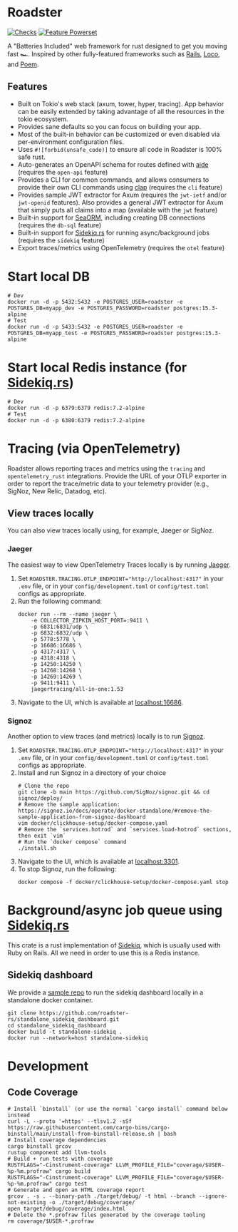 # Roadster

[![Checks](https://github.com/roadster-rs/roadster/actions/workflows/ci.yml/badge.svg)](https://github.com/roadster-rs/roadster/actions/workflows/ci.yml)
[![Feature Powerset](https://github.com/roadster-rs/roadster/actions/workflows/feature_powerset.yml/badge.svg)](https://github.com/roadster-rs/roadster/actions/workflows/feature_powerset.yml)

A "Batteries Included" web framework for rust designed to get you moving fast 🏎️. Inspired by other fully-featured
frameworks such as [Rails](https://rubyonrails.org/), [Loco](https://github.com/loco-rs/loco),
and [Poem](https://github.com/poem-web/poem).

## Features

- Built on Tokio's web stack (axum, tower, hyper, tracing). App behavior can be easily extended by taking advantage of
  all the resources in the tokio ecosystem.
- Provides sane defaults so you can focus on building your app.
- Most of the built-in behavior can be customized or even disabled via per-environment configuration files.
- Uses `#![forbid(unsafe_code)]` to ensure all code in Roadster is 100% safe rust.
- Auto-generates an OpenAPI schema for routes defined with [aide](https://crates.io/crates/aide) (requires
  the `open-api` feature)
- Provides a CLI for common commands, and allows consumers to provide their own CLI commands
  using [clap](https://crates.io/crates/clap) (requires the `cli` feature)
- Provides sample JWT extractor for Axum (requires the `jwt-ietf` and/or `jwt-openid` features). Also provides a general
  JWT extractor for Axum that simply puts all claims into a map (available with the `jwt` feature)
- Built-in support for [SeaORM](https://crates.io/crates/sea-orm), including creating DB connections (requires
  the `db-sql` feature)
- Built-in support for [Sidekiq.rs](https://crates.io/crates/rusty-sidekiq) for running async/background jobs (requires
  the `sidekiq` feature)
- Export traces/metrics using OpenTelemetry (requires the `otel` feature)

# Start local DB

```shell
# Dev
docker run -d -p 5432:5432 -e POSTGRES_USER=roadster -e POSTGRES_DB=myapp_dev -e POSTGRES_PASSWORD=roadster postgres:15.3-alpine
# Test
docker run -d -p 5433:5432 -e POSTGRES_USER=roadster -e POSTGRES_DB=myapp_test -e POSTGRES_PASSWORD=roadster postgres:15.3-alpine
```

# Start local Redis instance (for [Sidekiq.rs](https://crates.io/crates/rusty-sidekiq))

```shell
# Dev
docker run -d -p 6379:6379 redis:7.2-alpine
# Test
docker run -d -p 6380:6379 redis:7.2-alpine
```

# Tracing (via OpenTelemetry)

Roadster allows reporting traces and metrics using the `tracing` and `opentelemetry_rust` integrations. Provide the URL
of your OTLP exporter in order to report the trace/metric data to your telemetry provider (e.g., SigNoz, New Relic,
Datadog, etc).

## View traces locally

You can also view traces locally using, for example, Jaeger or SigNoz.

### Jaeger

The easiest way to view OpenTelemetry Traces locally is by
running [Jaeger](https://www.jaegertracing.io/docs/1.54/getting-started/).

1. Set `ROADSTER.TRACING.OTLP_ENDPOINT="http://localhost:4317"` in your `.env` file, or in
   your `config/development.toml` or `config/test.toml` configs as appropriate.
2. Run the following command:
    ```shell
    docker run --rm --name jaeger \
        -e COLLECTOR_ZIPKIN_HOST_PORT=:9411 \
        -p 6831:6831/udp \
        -p 6832:6832/udp \
        -p 5778:5778 \
        -p 16686:16686 \
        -p 4317:4317 \
        -p 4318:4318 \
        -p 14250:14250 \
        -p 14268:14268 \
        -p 14269:14269 \
        -p 9411:9411 \
        jaegertracing/all-in-one:1.53
    ```
3. Navigate to the UI, which is available at [localhost:16686](http://localhost:16686).

### Signoz

Another option to view traces (and metrics) locally is to run [Signoz](https://signoz.io/docs/install/docker/).

1. Set `ROADSTER.TRACING.OTLP_ENDPOINT="http://localhost:4317"` in your `.env` file, or in
   your `config/development.toml` or `config/test.toml` configs as appropriate.
2. Install and run Signoz in a directory of your choice
   ```shell
   # Clone the repo
   git clone -b main https://github.com/SigNoz/signoz.git && cd signoz/deploy/
   # Remove the sample application: https://signoz.io/docs/operate/docker-standalone/#remove-the-sample-application-from-signoz-dashboard
   vim docker/clickhouse-setup/docker-compose.yaml
   # Remove the `services.hotrod` and `services.load-hotrod` sections, then exit `vim`
   # Run the `docker compose` command
   ./install.sh
   ```
3. Navigate to the UI, which is available at [localhost:3301](http://localhost:3301).
4. To stop Signoz, run the following:
   ```shell
   docker compose -f docker/clickhouse-setup/docker-compose.yaml stop
   ```

# Background/async job queue using [Sidekiq.rs](https://crates.io/crates/rusty-sidekiq)

This crate is a rust implementation of [Sidekiq](https://sidekiq.org/), which is usually used with Ruby on Rails. All we
need in order to use this is a Redis instance.

## Sidekiq dashboard

We provide a [sample repo](https://github.com/roadster-rs/standalone_sidekiq_dashboard) to run the sidekiq dashboard
locally in a standalone docker container.

```shell
git clone https://github.com/roadster-rs/standalone_sidekiq_dashboard.git
cd standalone_sidekiq_dashboard
docker build -t standalone-sidekiq .
docker run --network=host standalone-sidekiq
```

# Development

## Code Coverage

```shell
# Install `binstall` (or use the normal `cargo install` command below instead
curl -L --proto '=https' --tlsv1.2 -sSf https://raw.githubusercontent.com/cargo-bins/cargo-binstall/main/install-from-binstall-release.sh | bash
# Install coverage dependencies
cargo binstall grcov
rustup component add llvm-tools
# Build + run tests with coverage
RUSTFLAGS="-Cinstrument-coverage" LLVM_PROFILE_FILE="coverage/$USER-%p-%m.profraw" cargo build
RUSTFLAGS="-Cinstrument-coverage" LLVM_PROFILE_FILE="coverage/$USER-%p-%m.profraw" cargo test
# Generate and open an HTML coverage report
grcov . -s . --binary-path ./target/debug/ -t html --branch --ignore-not-existing -o ./target/debug/coverage/
open target/debug/coverage/index.html
# Delete the *.profraw files generated by the coverage tooling
rm coverage/$USER-*.profraw
```
